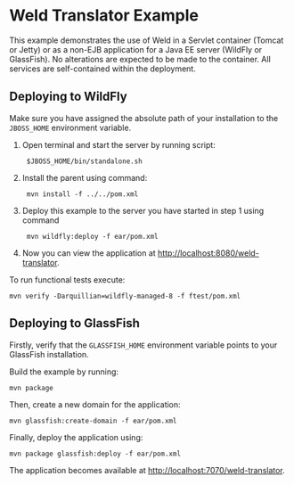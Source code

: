 Weld Translator Example
=======================

This example demonstrates the use of Weld in a Servlet container (Tomcat or
Jetty) or as a non-EJB application for a Java EE server (WildFly or GlassFish). 
No alterations are expected to be made to the container. All services are 
self-contained within the deployment.

Deploying to WildFly
--------------------

Make sure you have assigned the absolute path of your installation to the
`JBOSS_HOME` environment variable.

1. Open terminal and start the server by running script:

        $JBOSS_HOME/bin/standalone.sh

2. Install the parent using command:

        mvn install -f ../../pom.xml

3. Deploy this example to the server you have started in step 1 using command

        mvn wildfly:deploy -f ear/pom.xml

4. Now you can view the application at <http://localhost:8080/weld-translator>.


To run functional tests execute:

    mvn verify -Darquillian=wildfly-managed-8 -f ftest/pom.xml

Deploying to GlassFish
----------------------
Firstly, verify that the `GLASSFISH_HOME` environment variable points to your
GlassFish installation.

Build the example by running:

    mvn package

Then, create a new domain for the application:

    mvn glassfish:create-domain -f ear/pom.xml

Finally, deploy the application using:

    mvn package glassfish:deploy -f ear/pom.xml
   
The application becomes available at <http://localhost:7070/weld-translator>.